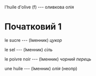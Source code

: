 l'huile d'olive (f) --- оливкова олія



# Початковий 1
le sucre --- (Іменник)
*цукор*



le sel --- (Іменник)
*сіль*



le poivre noir --- (Іменник)
*чорний перець*



une huile --- (Іменник)
*олія* (неопр)